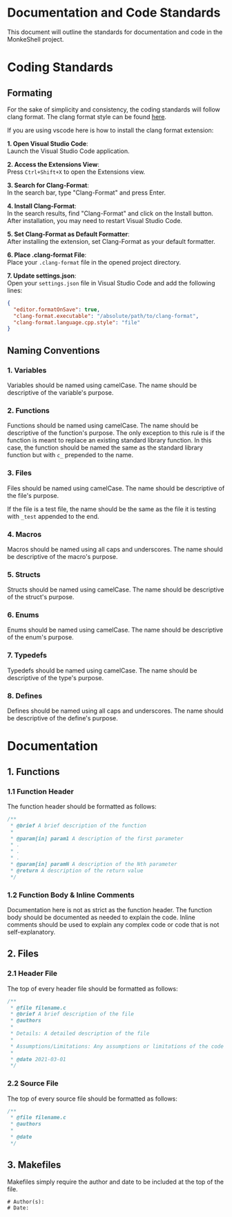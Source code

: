 # Documentation and Code Standards

This document will outline the standards for documentation and code in the MonkeShell project.

# Coding Standards

## Formating

For the sake of simplicity and consistency, the coding standards will follow clang format. The clang format style can be found [here](https://clang.llvm.org/docs/ClangFormatStyleOptions.html).

If you are using vscode here is how to install the clang format extension:


**1. Open Visual Studio Code**: <br> 
Launch the Visual Studio Code application.

**2. Access the Extensions View**: <br>
Press `Ctrl+Shift+X` to open the Extensions view.

**3. Search for Clang-Format**:  <br>
In the search bar, type "Clang-Format" and press Enter.

**4. Install Clang-Format**:  <br>
In the search results, find "Clang-Format" and click on the Install button. After installation, you may need to restart Visual Studio Code.

**5. Set Clang-Format as Default Formatter**:  <br>
After installing the extension, set Clang-Format as your default formatter.

**6. Place .clang-format File**:  <br>
Place your `.clang-format` file in the opened project directory.

**7. Update settings.json**:  <br>
Open your `settings.json` file in Visual Studio Code and add the following lines:

```json
{
  "editor.formatOnSave": true,
  "clang-format.executable": "/absolute/path/to/clang-format",
  "clang-format.language.cpp.style": "file"
}
``````
## Naming Conventions

### 1. Variables

Variables should be named using camelCase. The name should be descriptive of the variable's purpose.

### 2. Functions

Functions should be named using camelCase. The name should be descriptive of the function's purpose. The only exception to this rule is if the function is meant to replace an existing standard library function. In this case, the function should be named the same as the standard library function but with `c_` prepended to the name.

### 3. Files

Files should be named using camelCase. The name should be descriptive of the file's purpose.

If the file is a test file, the name should be the same as the file it is testing with `_test` appended to the end.

### 4. Macros

Macros should be named using all caps and underscores. The name should be descriptive of the macro's purpose.

### 5. Structs

Structs should be named using camelCase. The name should be descriptive of the struct's purpose.

### 6. Enums

Enums should be named using camelCase. The name should be descriptive of the enum's purpose.

### 7. Typedefs

Typedefs should be named using camelCase. The name should be descriptive of the type's purpose.

### 8. Defines

Defines should be named using all caps and underscores. The name should be descriptive of the define's purpose.

# Documentation

## 1. Functions

### 1.1 Function Header

The function header should be formatted as follows:

```c
/**
 * @brief A brief description of the function
 * 
 * @param[in] param1 A description of the first parameter
 * .
 * .
 * .
 * @param[in] paramN A description of the Nth parameter
 * @return A description of the return value
 */
```

### 1.2 Function Body & Inline Comments

Documentation here is not as strict as the function header. The function body should be documented as needed to explain the code. Inline comments should be used to explain any complex code or code that is not self-explanatory.

## 2. Files

### 2.1 Header File

The top of every header file should be formatted as follows:

```c
/**
 * @file filename.c
 * @brief A brief description of the file
 * @authors 
 * 
 * Details: A detailed description of the file
 * 
 * Assumptions/Limitations: Any assumptions or limitations of the code
 * 
 * @date 2021-03-01
 */
``` 
### 2.2 Source File

The top of every source file should be formatted as follows:

```c
/**
 * @file filename.c
 * @authors
 * 
 * @date
 */
```

## 3. Makefiles

Makefiles simply require the author and date to be included at the top of the file.

```make
# Author(s):
# Date:
```




